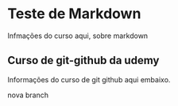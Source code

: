 # Teste de Markdown 

Infmações do curso aqui, sobre markdown

## Curso de git-github da udemy

Informações do curso de git github aqui embaixo.

nova branch
